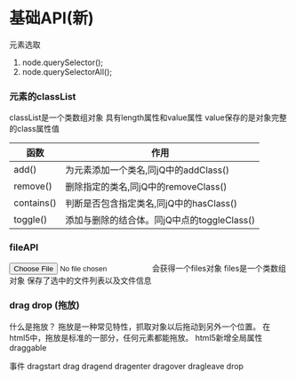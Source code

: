 # 基础API(新)
元素选取
1. node.querySelector();
2. node.querySelectorAll();

### 元素的classList
classList是一个类数组对象
具有length属性和value属性
value保存的是对象完整的class属性值

函数|作用
---|---
add()|为元素添加一个类名,同jQ中的addClass()
remove()|删除指定的类名,同jQ中的removeClass()
contains()|判断是否包含指定类名,同jQ中的hasClass()
toggle()|添加与删除的结合体。同jQ中点的toggleClass()


### fileAPI
<input type="file"> 会获得一个files对象
files是一个类数组对象
保存了选中的文件列表以及文件信息

### drag drop (拖放)
什么是拖放？
拖放是一种常见特性，抓取对象以后拖动到另外一个位置。
在html5中，拖放是标准的一部分，任何元素都能拖放。
html5新增全局属性draggable

事件
dragstart
drag
dragend
dragenter
dragover
dragleave
drop
